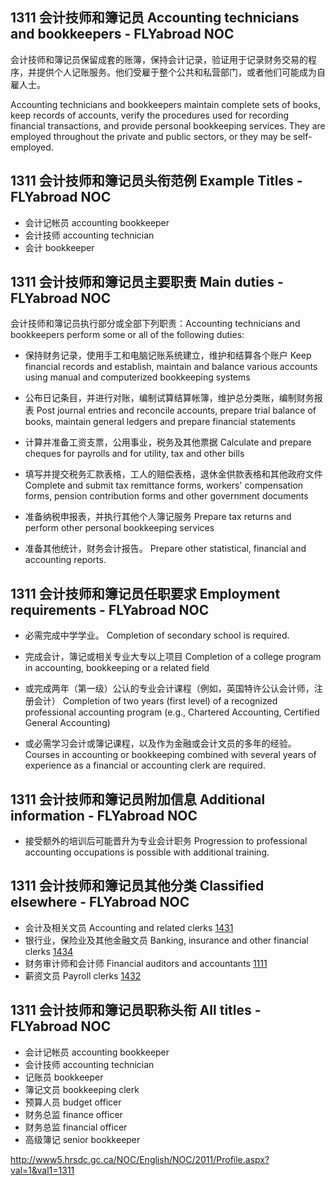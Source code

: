 ## 1311 会计技师和簿记员 Accounting technicians and bookkeepers - FLYabroad NOC

会计技师和簿记员保留成套的账簿，保持会计记录，验证用于记录财务交易的程序，并提供个人记账服务。他们受雇于整个公共和私营部门，或者他们可能成为自雇人士。

Accounting technicians and bookkeepers maintain complete sets of books, keep records of accounts, verify the procedures used for recording financial transactions, and provide personal bookkeeping services. They are employed throughout the private and public sectors, or they may be self-employed.

## 1311 会计技师和簿记员头衔范例 Example Titles - FLYabroad NOC

* 会计记帐员 accounting bookkeeper
* 会计技师 accounting technician
* 会计 bookkeeper

## 1311 会计技师和簿记员主要职责 Main duties - FLYabroad NOC

会计技师和簿记员执行部分或全部下列职责：Accounting technicians and bookkeepers perform some or all of the following duties:

* 保持财务记录，使用手工和电脑记账系统建立，维护和结算各个账户
Keep financial records and establish, maintain and balance various accounts using manual and computerized bookkeeping systems

* 公布日记条目，并进行对账，编制试算结算帐簿，维护总分类账，编制财务报表
Post journal entries and reconcile accounts, prepare trial balance of books, maintain general ledgers and prepare financial statements

* 计算并准备工资支票，公用事业，税务及其他票据
Calculate and prepare cheques for payrolls and for utility, tax and other bills

* 填写并提交税务汇款表格，工人的赔偿表格，退休金供款表格和其他政府文件
Complete and submit tax remittance forms, workers' compensation forms, pension contribution forms and other government documents

* 准备纳税申报表，并执行其他个人簿记服务
Prepare tax returns and perform other personal bookkeeping services

* 准备其他统计，财务会计报告。
Prepare other statistical, financial and accounting reports.

## 1311 会计技师和簿记员任职要求 Employment requirements - FLYabroad NOC

* 必需完成中学学业。
Completion of secondary school is required.

* 完成会计，簿记或相关专业大专以上项目
Completion of a college program in accounting, bookkeeping or a related field 

* 或完成两年（第一级）公认的专业会计课程（例如，英国特许公认会计师，注册会计）
Completion of two years (first level) of a recognized professional accounting program (e.g., Chartered Accounting, Certified General Accounting) 

* 或必需学习会计或簿记课程，以及作为金融或会计文员的多年的经验。
Courses in accounting or bookkeeping combined with several years of experience as a financial or accounting clerk are required.

## 1311 会计技师和簿记员附加信息 Additional information - FLYabroad NOC

* 接受额外的培训后可能晋升为专业会计职务
Progression to professional accounting occupations is possible with additional training.

## 1311 会计技师和簿记员其他分类 Classified elsewhere - FLYabroad NOC

* 会计及相关文员 Accounting and related clerks [1431](1431)
* 银行业，保险业及其他金融文员 Banking, insurance and other financial clerks [1434](1434)
* 财务审计师和会计师 Financial auditors and accountants [1111](1111)
* 薪资文员 Payroll clerks [1432](1432)

## 1311 会计技师和簿记员职称头衔 All titles - FLYabroad NOC

* 会计记帐员 accounting bookkeeper
* 会计技师 accounting technician
* 记账员 bookkeeper
* 簿记文员 bookkeeping clerk
* 预算人员 budget officer
* 财务总监 finance officer
* 财务总监 financial officer
* 高级簿记 senior bookkeeper

http://www5.hrsdc.gc.ca/NOC/English/NOC/2011/Profile.aspx?val=1&val1=1311